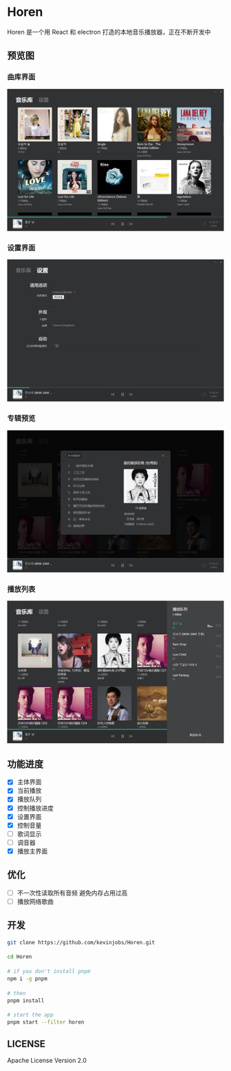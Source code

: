 <!--
 * @Author       : Kevin Jobs
 * @Date         : 2022-01-19 23:40:05
 * @LastEditTime : 2022-01-30 15:06:51
 * @lastEditors  : Kevin Jobs
 * @FilePath     : \Horen\README.md
 * @Description  : 
-->
# Horen

Horen 是一个用 React 和 electron 打造的本地音乐播放器，正在不断开发中

## 预览图

### 曲库界面

![preview-library](./screen-shoots/preview-library.jpg)

### 设置界面

![preview-setting](./screen-shoots/preview-setting.jpg)

### 专辑预览

![preview-album](./screen-shoots/preview-album.jpg)

### 播放列表

![preview-queue](./screen-shoots/preview-queue.jpg)

## 功能进度

- [x] 主体界面
- [x] 当前播放
- [x] 播放队列
- [x] 控制播放进度
- [x] 设置界面
- [x] 控制音量
- [ ] 歌词显示
- [ ] 调音器
- [x] 播放主界面

## 优化

- [ ] 不一次性读取所有音频 避免内存占用过高
- [ ] 播放网络歌曲

## 开发

```bash
git clone https://github.com/kevinjobs/Horen.git

cd Horen

# if you don't install pnpm
npm i -g pnpm

# then
pnpm install

# start the app
pnpm start --filter horen
```

## LICENSE

Apache License Version 2.0
